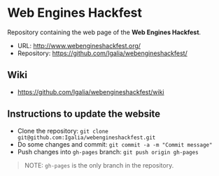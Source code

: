 # Web Engines Hackfest

Repository containing the web page of the **Web Engines Hackfest**.

* URL: http://www.webengineshackfest.org/
* Repository: https://github.com/Igalia/webengineshackfest/

## Wiki

* https://github.com/Igalia/webengineshackfest/wiki

## Instructions to update the website

* Clone the repository:
  ```git clone git@github.com:Igalia/webengineshackfest.git```
* Do some changes and commit:
  ```git commit -a -m "Commit message"```
* Push changes into `gh-pages` branch:
  ```git push origin gh-pages```

> NOTE: `gh-pages` is the only branch in the repository.

